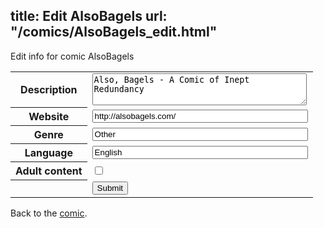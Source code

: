 title: Edit AlsoBagels
url: "/comics/AlsoBagels_edit.html"
---
Edit info for comic AlsoBagels

<form name="comic" action="http://gaepostmail.appspot.com/comic/" method="post">
<table class="comicinfo">
<tr>
<th>Description</th><td><textarea name="description" cols="40" rows="3">Also, Bagels - A Comic of Inept Redundancy</textarea></td>
</tr>
<tr>
<th>Website</th><td><input type="text" name="url" value="http://alsobagels.com/" size="40"/></td>
</tr>
<tr>
<th>Genre</th><td><input type="text" name="genre" value="Other" size="40"/></td>
</tr>
<tr>
<th>Language</th><td><input type="text" name="language" value="English" size="40"/></td>
</tr>
<tr>
<th>Adult content</th><td><input type="checkbox" name="adult" value="adult" /></td>
</tr>
<tr>
<th></th><td>
<input type="hidden" name="comic" value="AlsoBagels" />
<input type="submit" name="submit" value="Submit" />
</td>
</tr>
</table>
</form>

Back to the [comic](AlsoBagels.html).
